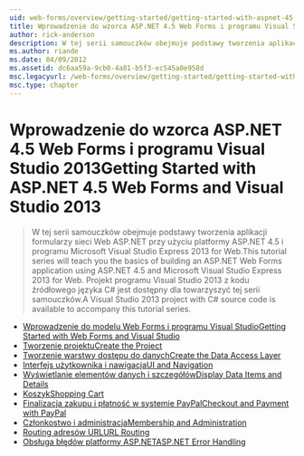 ```yaml
---
uid: web-forms/overview/getting-started/getting-started-with-aspnet-45-web-forms/index
title: Wprowadzenie do wzorca ASP.NET 4.5 Web Forms i programu Visual Studio 2013 | Dokumentacja firmy Microsoft
author: rick-anderson
description: W tej serii samouczków obejmuje podstawy tworzenia aplikacji formularzy sieci Web ASP.NET przy użyciu platformy ASP.NET 4.5 i programu Visual Studio 2013 Express for Web. Integrujące...
ms.author: riande
ms.date: 04/09/2012
ms.assetid: dc6aa59a-9cb0-4a81-b5f3-ec545a0e958d
msc.legacyurl: /web-forms/overview/getting-started/getting-started-with-aspnet-45-web-forms
msc.type: chapter
---
```

<a name="getting-started-with-aspnet-45-web-forms-and-visual-studio-2013"></a><span data-ttu-id="dda49-104">Wprowadzenie do wzorca ASP.NET 4.5 Web Forms i programu Visual Studio 2013</span><span class="sxs-lookup"><span data-stu-id="dda49-104">Getting Started with ASP.NET 4.5 Web Forms and Visual Studio 2013</span></span>
====================
> <span data-ttu-id="dda49-105">W tej serii samouczków obejmuje podstawy tworzenia aplikacji formularzy sieci Web ASP.NET przy użyciu platformy ASP.NET 4.5 i programu Microsoft Visual Studio Express 2013 for Web.</span><span class="sxs-lookup"><span data-stu-id="dda49-105">This tutorial series will teach you the basics of building an ASP.NET Web Forms application using ASP.NET 4.5 and Microsoft Visual Studio Express 2013 for Web.</span></span> <span data-ttu-id="dda49-106">Projekt programu Visual Studio 2013 z kodu źródłowego języka C# jest dostępny dla towarzyszyć tej serii samouczków.</span><span class="sxs-lookup"><span data-stu-id="dda49-106">A Visual Studio 2013 project with C# source code is available to accompany this tutorial series.</span></span>


- [<span data-ttu-id="dda49-107">Wprowadzenie do modelu Web Forms i programu Visual Studio</span><span class="sxs-lookup"><span data-stu-id="dda49-107">Getting Started with Web Forms and Visual Studio</span></span>](introduction-and-overview.md)
- [<span data-ttu-id="dda49-108">Tworzenie projektu</span><span class="sxs-lookup"><span data-stu-id="dda49-108">Create the Project</span></span>](create-the-project.md)
- [<span data-ttu-id="dda49-109">Tworzenie warstwy dostępu do danych</span><span class="sxs-lookup"><span data-stu-id="dda49-109">Create the Data Access Layer</span></span>](create_the_data_access_layer.md)
- [<span data-ttu-id="dda49-110">Interfejs użytkownika i nawigacja</span><span class="sxs-lookup"><span data-stu-id="dda49-110">UI and Navigation</span></span>](ui_and_navigation.md)
- [<span data-ttu-id="dda49-111">Wyświetlanie elementów danych i szczegółów</span><span class="sxs-lookup"><span data-stu-id="dda49-111">Display Data Items and Details</span></span>](display_data_items_and_details.md)
- [<span data-ttu-id="dda49-112">Koszyk</span><span class="sxs-lookup"><span data-stu-id="dda49-112">Shopping Cart</span></span>](shopping-cart.md)
- [<span data-ttu-id="dda49-113">Finalizacja zakupu i płatność w systemie PayPal</span><span class="sxs-lookup"><span data-stu-id="dda49-113">Checkout and Payment with PayPal</span></span>](checkout-and-payment-with-paypal.md)
- [<span data-ttu-id="dda49-114">Członkostwo i administracja</span><span class="sxs-lookup"><span data-stu-id="dda49-114">Membership and Administration</span></span>](membership-and-administration.md)
- [<span data-ttu-id="dda49-115">Routing adresów URL</span><span class="sxs-lookup"><span data-stu-id="dda49-115">URL Routing</span></span>](url-routing.md)
- [<span data-ttu-id="dda49-116">Obsługa błędów platformy ASP.NET</span><span class="sxs-lookup"><span data-stu-id="dda49-116">ASP.NET Error Handling</span></span>](aspnet-error-handling.md)
